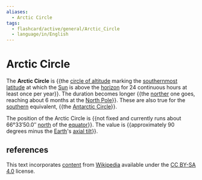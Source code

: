 ```yaml
---
aliases:
  - Arctic Circle
tags:
  - flashcard/active/general/Arctic_Circle
  - language/in/English
---
```


# Arctic Circle

The __Arctic Circle__ is {{the [circle of altitude](circle%20of%20altitude.md) marking the [southernmost](south.md) [latitude](latitude.md) at which the [Sun](Sun.md) is above the [horizon](horizon.md) for 24 continuous hours at least once per year}}. The duration becomes longer {{the [norther](north.md) one goes, reaching about 6 months at the [North Pole](North%20Pole.md)}}. These are also true for the [southern](south.md) equivalent, {{the [Antarctic Circle](Antarctic%20Circle.md)}}. <!--SR:!2024-09-22,62,310!2024-09-30,65,310!2024-09-18,59,310-->

The position of the Arctic Circle is {{not fixed and currently runs about 66°33′50.0″ [north](north.md) of the [equator](equator.md)}}. The value is {{approximately 90 degrees minus the [Earth](Earth.md)'s [axial tilt](axial%20tilt.md)}}. <!--SR:!2024-11-08,82,270!2025-04-25,226,330-->

## references

This text incorporates [content](https://en.wikipedia.org/wiki/Arctic_Circle) from [Wikipedia](Wikipedia.md) available under the [CC BY-SA 4.0](https://creativecommons.org/licenses/by-sa/4.0/) license.
